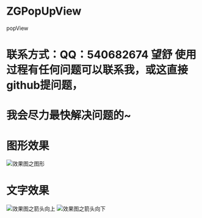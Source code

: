 # ZGPopUpView
popView 
# 联系方式：QQ：540682674 望舒 使用过程有任何问题可以联系我，或这直接github提问题，
# 我会尽力最快解决问题的~

# 图形效果
![效果图之图形](https://github.com/MR-Zong/PopView/blob/master/ZGPopUpView/ZGPopUpView/Images/popView效果图.jpg)

# 文字效果
![效果图之箭头向上](https://github.com/MR-Zong/ZGPopUpView/blob/master/ZGPopUpView/ZGPopUpView/Images/ZGPopUpView.gif)
![效果图之箭头向下](https://github.com/MR-Zong/ZGPopUpView/blob/master/ZGPopUpView/ZGPopUpView/Images/ZGPopUpView2.gif)
